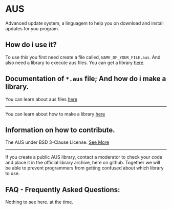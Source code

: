 # AUS
Advanced update system, a linguagem to help you on download and install updates for you program.

## How do i use it?
To use this you first need create a file called, `NAME_OF_YOUR_FILE.aus`.
And also need a library to execute aus files. You can get a library [here]().

## Documentation of `*.aus` file; And how do i make a library.
You can learn about aus files [here]()

---
You can learn about how to make a library [here](https://github.com/FelipeAlafy/AUS/blob/main/Creating%20a%20library.md)

## Information on how to contribute.
The AUS under BSD 3-Clause License. [See More]()

---
If you create a public AUS library, contact a moderator to check your code and place it in the official library archive, here on github.
Together we will be able to prevent programmers from getting confused about which library to use.

## FAQ - Frequently Asked Questions:
Nothing to see here. at the time.
